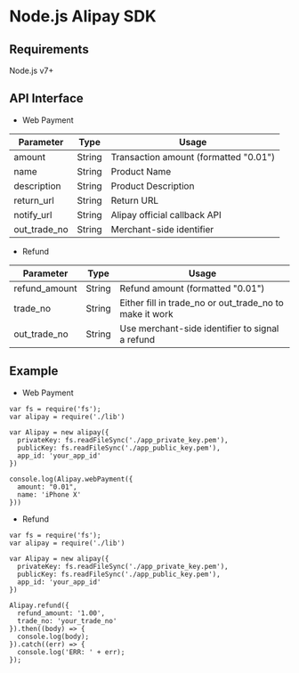 # Node.js Alipay SDK

## Requirements
Node.js v7+

## API Interface

* Web Payment

| Parameter | Type | Usage |
| ---- | ---- | ---- |
| amount | String | Transaction amount (formatted "0.01") |
| name | String | Product Name |
| description | String | Product Description |
| return\_url | String | Return URL |
| notify\_url | String | Alipay official callback API |
| out\_trade\_no | String | Merchant-side identifier |

* Refund

| Parameter | Type | Usage |
| ---- | ---- | ---- |
| refund\_amount | String | Refund amount (formatted "0.01") |
| trade\_no | String | Either fill in trade\_no or out\_trade\_no to make it work |
| out\_trade\_no | String | Use merchant-side identifier to signal a refund |

## Example

* Web Payment

```
var fs = require('fs');
var alipay = require('./lib')

var Alipay = new alipay({
  privateKey: fs.readFileSync('./app_private_key.pem'),
  publicKey: fs.readFileSync('./app_public_key.pem'),
  app_id: 'your_app_id'
})

console.log(Alipay.webPayment({
  amount: "0.01",
  name: 'iPhone X'
}))
```

* Refund

```
var fs = require('fs');
var alipay = require('./lib')

var Alipay = new alipay({
  privateKey: fs.readFileSync('./app_private_key.pem'),
  publicKey: fs.readFileSync('./app_public_key.pem'),
  app_id: 'your_app_id'
})

Alipay.refund({
  refund_amount: '1.00',
  trade_no: 'your_trade_no'
}).then((body) => {
  console.log(body);
}).catch((err) => {
  console.log('ERR: ' + err);
});
```

